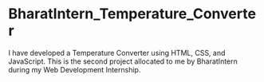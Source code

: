# BharatIntern_Temperature_Converter
I have developed a Temperature Converter using HTML, CSS, and JavaScript. This is the second project allocated to me by BharatIntern during my Web Development Internship.
